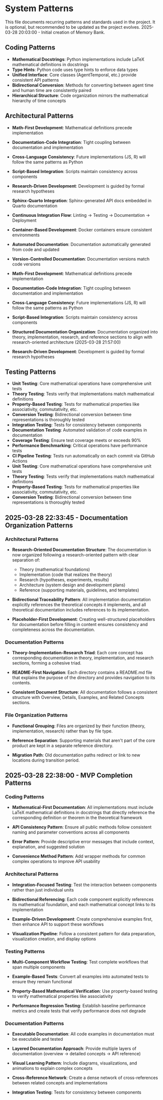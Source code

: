 # System Patterns

This file documents recurring patterns and standards used in the project.
It is optional, but recommended to be updated as the project evolves.
2025-03-28 20:03:00 - Initial creation of Memory Bank.

## Coding Patterns

- **Mathematical Docstrings**: Python implementations include LaTeX mathematical definitions in docstrings
- **Type Hints**: Python code uses type hints to enforce data types
- **Unified Interface**: Core classes (AgentTemporal, etc.) provide consistent API patterns
- **Bidirectional Conversion**: Methods for converting between agent time and human time are consistently paired
- **Hierarchical Structure**: Code organization mirrors the mathematical hierarchy of time concepts

## Architectural Patterns

- **Math-First Development**: Mathematical definitions precede implementation
- **Documentation-Code Integration**: Tight coupling between documentation and implementation
- **Cross-Language Consistency**: Future implementations (JS, R) will follow the same patterns as Python
- **Script-Based Integration**: Scripts maintain consistency across components
- **Research-Driven Development**: Development is guided by formal research hypotheses
- **Sphinx-Quarto Integration**: Sphinx-generated API docs embedded in Quarto documentation
- **Continuous Integration Flow**: Linting → Testing → Documentation → Deployment
- **Container-Based Development**: Docker containers ensure consistent environments
- **Automated Documentation**: Documentation automatically generated from code and updated
- **Version-Controlled Documentation**: Documentation versions match code versions
- **Math-First Development**: Mathematical definitions precede implementation
- **Documentation-Code Integration**: Tight coupling between documentation and implementation
- **Cross-Language Consistency**: Future implementations (JS, R) will follow the same patterns as Python
- **Script-Based Integration**: Scripts maintain consistency across components
- **Structured Documentation Organization**: Documentation organized into theory, implementation, research, and reference sections to align with research-oriented architecture (2025-03-28 21:57:00)

- **Research-Driven Development**: Development is guided by formal research hypotheses

## Testing Patterns

- **Unit Testing**: Core mathematical operations have comprehensive unit tests
- **Theory Testing**: Tests verify that implementations match mathematical definitions
- **Property-Based Testing**: Tests for mathematical properties like associativity, commutativity, etc.
- **Conversion Testing**: Bidirectional conversion between time representations is thoroughly tested
- **Integration Testing**: Tests for consistency between components
- **Documentation Testing**: Automated validation of code examples in documentation
- **Coverage Testing**: Ensure test coverage meets or exceeds 90%
- **Performance Benchmarking**: Critical operations have performance tests
- **CI Pipeline Testing**: Tests run automatically on each commit via GitHub Actions
- **Unit Testing**: Core mathematical operations have comprehensive unit tests
- **Theory Testing**: Tests verify that implementations match mathematical definitions
- **Property-Based Testing**: Tests for mathematical properties like associativity, commutativity, etc.
- **Conversion Testing**: Bidirectional conversion between time representations is thoroughly tested

## 2025-03-28 22:33:45 - Documentation Organization Patterns

### Architectural Patterns

- **Research-Oriented Documentation Structure**: The documentation is now organized following a research-oriented pattern with clear separation of:

  - Theory (mathematical foundations)
  - Implementation (code that realizes the theory)
  - Research (hypotheses, experiments, results)
  - Architecture (system design and development plans)
  - Reference (supporting materials, guidelines, and templates)

- **Bidirectional Traceability Pattern**: All implementation documentation explicitly references the theoretical concepts it implements, and all theoretical documentation includes references to its implementation.

- **Placeholder-First Development**: Creating well-structured placeholders for documentation before filling in content ensures consistency and completeness across the documentation.

### Documentation Patterns

- **Theory-Implementation-Research Triad**: Each core concept has corresponding documentation in theory, implementation, and research sections, forming a cohesive triad.

- **README-First Navigation**: Each directory contains a README.md file that explains the purpose of the directory and provides navigation to its contents.

- **Consistent Document Structure**: All documentation follows a consistent structure with Overview, Details, Examples, and Related Concepts sections.

### File Organization Patterns

- **Functional Grouping**: Files are organized by their function (theory, implementation, research) rather than by file type.

- **Reference Separation**: Supporting materials that aren't part of the core product are kept in a separate reference directory.

- **Migration Path**: Old documentation paths redirect or link to new locations during transition period.

## 2025-03-28 22:38:00 - MVP Completion Patterns

### Coding Patterns

- **Mathematical-First Documentation**: All implementations must include LaTeX mathematical definitions in docstrings that directly reference the corresponding definition or theorem in the theoretical framework

- **API Consistency Pattern**: Ensure all public methods follow consistent naming and parameter conventions across all components

- **Error Pattern**: Provide descriptive error messages that include context, explanation, and suggested solution

- **Convenience Method Pattern**: Add wrapper methods for common complex operations to improve API usability

### Architectural Patterns

- **Integration-Focused Testing**: Test the interaction between components rather than just individual units

- **Bidirectional Referencing**: Each code component explicitly references its mathematical foundation, and each mathematical concept links to its implementation

- **Example-Driven Development**: Create comprehensive examples first, then enhance API to support these workflows

- **Visualization Pipeline**: Follow a consistent pattern for data preparation, visualization creation, and display options

### Testing Patterns

- **Multi-Component Workflow Testing**: Test complete workflows that span multiple components

- **Example-Based Tests**: Convert all examples into automated tests to ensure they remain functional

- **Property-Based Mathematical Verification**: Use property-based testing to verify mathematical properties like associativity

- **Performance Regression Testing**: Establish baseline performance metrics and create tests that verify performance does not degrade

### Documentation Patterns

- **Executable Documentation**: All code examples in documentation must be executable and tested

- **Layered Documentation Approach**: Provide multiple layers of documentation (overview → detailed concepts → API reference)

- **Visual Learning Pattern**: Include diagrams, visualizations, and animations to explain complex concepts

- **Cross-Reference Network**: Create a dense network of cross-references between related concepts and implementations
- **Integration Testing**: Tests for consistency between components

